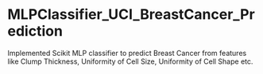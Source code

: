 # MLPClassifier_UCI_BreastCancer_Prediction
Implemented Scikit MLP classifier to predict Breast Cancer from features like Clump Thickness, Uniformity of Cell Size, Uniformity of Cell Shape etc.
